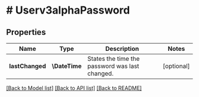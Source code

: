 # # Userv3alphaPassword

## Properties

Name | Type | Description | Notes
------------ | ------------- | ------------- | -------------
**lastChanged** | **\DateTime** | States the time the password was last changed. | [optional]

[[Back to Model list]](../../README.md#models) [[Back to API list]](../../README.md#endpoints) [[Back to README]](../../README.md)
